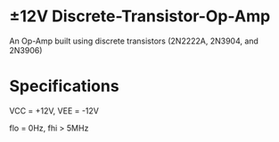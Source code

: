 # ±12V Discrete-Transistor-Op-Amp
An Op-Amp built using discrete transistors (2N2222A, 2N3904, and 2N3906)

# Specifications
VCC = +12V,
VEE = -12V

flo = 0Hz,
fhi > 5MHz
